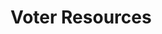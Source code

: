 

# Voter Resources

<style>
.theme-default-content:not(.custom){
    max-width:1280px;
}
.resourceCard{
    flex-basis:30%; margin-bottom:1rem
}
</style>
<div style="display:flex; flex-direction:row; flex-wrap:wrap; justify-content:space-evenly; align-content:space-around">
<ResourceCard
    class="resourceCard"
    headerColor="#001D9D"
    title="Fund timeline"
    subtitle=""
    url="/funds/"
    target="_self"
    linkText="Go to Page"
    text="A timeline of how a funds lifecycle." />

<ResourceCard
    class="resourceCard"
    headerColor="#0088CC"
    title="Voter Guide"
    subtitle="Official - Project Catalyst (Fund 3)"
    url=“/voters/fund3.html”
    target="_self"
    linkText="Go to Page"
    text="Information for voting in Project Catalyst. " />

<ResourceCard
    class="resourceCard"
    headerColor="#001D9D"
    title="Voting result analytics"
    subtitle="Fund 2"
    url="https://docs.google.com/spreadsheets/d/1rNRrF6jeKjKb2wTZXBZIvyi7mfCqYTNDbTlyjgbsuU0/edit#gid=449885406"
    linkText="Go to Page"
    text="Fund 2 - Voting Results Alternates - by Daniel Ribar." />

<ResourceCard
    class="resourceCard"
    headerColor="#001D9D"
    title="Voter Rewards"
    subtitle="official - Fund 3"
    url="https://docs.google.com/document/d/1Z2qLzGbLQxLgfDKqnTZFTL3IM28V8uUykptng0p5jbE/edit"
    linkText="Go to Page"
    text="How much voting rewards will I receive at the end of Fund3? " />

<ResourceCard
    class="resourceCard"
    headerColor="#0088CC"
    title="Registration guide for Project Catalyst voting"
    subtitle="Official"
    url="https://drive.google.com/file/d/1-n1IIvGf10_46uhgwMU_sMLoJYsVK8yx/view"
    linkText="Go to Page"
    text="Project Catalyst’s voting system is a crucial component of Voltaire and on-chain governance for the Cardano ecosystem. Project Catalyst uses IdeaScale as a collaborative innovation platform, allowing ada holders to steer the development and deliver funds to emerging projects. " />

<ResourceCard
    class="resourceCard"
    headerColor="#0088CC"
    title="Expert Ballots"
    subtitle="Community content"
    url="https://docs.google.com/spreadsheets/d/1f3n-3X98WYuXBdPhBW5EmOapaChfUjAWOYgqhuOGfLw/edit#gid=1511145570"
    linkText="Go to Page"
    text="MY Fund 2 Analysis " />

</div>

